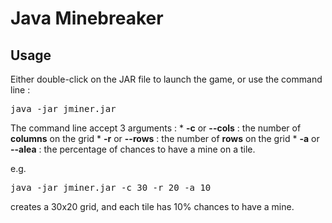 # Java Minebreaker

## Usage

Either double-click on the JAR file to launch the game, or use the command line :
<pre>java -jar jminer.jar</pre>

The command line accept 3 arguments :
	*	**-c** or **--cols** : the number of **columns** on the grid
	*	**-r** or **--rows** : the number of **rows** on the grid
	*	**-a** or **--alea** : the percentage of chances to have a mine on a tile.
	
e.g. <pre>java -jar jminer.jar -c 30 -r 20 -a 10</pre> creates a 30x20 grid, and each tile has 10% chances to have a mine. 

